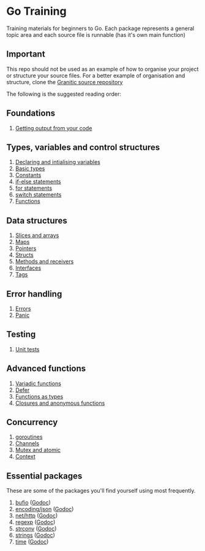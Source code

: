 # Go Training

Training materials for beginners to Go. Each package represents a general topic area and each source
file is runnable (has it's own main function)

## Important

This repo should not be used as an example of how to organise your project or structure your
source files. For a better example of organisation and structure, clone the [Granitic source
repository](https://github.com/graniticio/granitic)

The following is the suggested reading order:

## Foundations
  1. [Getting output from your code](output/output.go)
 
## Types, variables and control structures

  1. [Declaring and intialising variables](variablestypes/variables.go)
  1. [Basic types](variablestypes/builtin.go)
  1. [Constants](variablestypes/builtin.go)
  1. [if-else statements](controlstructures/ifelse.go)
  1. [for statements](controlstructures/forloop.go)
  1. [switch statements](controlstructures/switch.go)
  1. [Functions](functions/basics.go)
 
## Data structures
 
  1. [Slices and arrays](structures/slices.go)
  1. [Maps](structures/maps.go)
  1. [Pointers](structures/pointers.go)
  1. [Structs](structures/structs.go)
  1. [Methods and receivers](structures/methods.go)
  1. [Interfaces](variablestypes/interfaces.go)
  1. [Tags](variablestypes/tags.go)
  
## Error handling
 
  1. [Errors](errorhandling/errors.go)
  1. [Panic](errorhandling/panic.go)
  
## Testing

  1. [Unit tests](unittests/code_test.go)
  
## Advanced functions
 
  1. [Variadic functions](functions/variadic.go)
  1. [Defer](functions/defer.go)
  1. [Functions as types](functions/types.go)
  1. [Closures and anonymous functions](functions/closures.go)
  
## Concurrency
   
  1. [goroutines](concurrency/goroutines.go)
  1. [Channels](concurrency/channels.go)
  1. [Mutex and atomic](concurrency/mutex.go)
  1. [Context](concurrency/context.go)      
  
## Essential packages

These are some of the packages you'll find yourself using most frequently.

  1. [bufio](essential/bufio.go) ([Godoc](https://golang.org/pkg/bufio))
  1. [encoding/json](essential/json.go) ([Godoc](https://golang.org/pkg/encoding/json))
  1. [net/http](essential/http.go) ([Godoc](https://golang.org/pkg/net/http))  
  1. [regexp](essential/regexp.go) ([Godoc](https://golang.org/pkg/regexp))  
  1. [strconv](essential/strconv.go) ([Godoc](https://golang.org/pkg/strconv))
  1. [strings](essential/strings.go) ([Godoc](https://golang.org/pkg/strings))
  1. [time](essential/time.go) ([Godoc](https://golang.org/pkg/time))  
